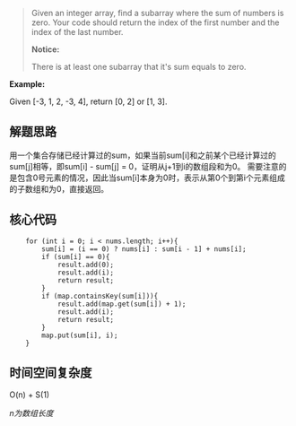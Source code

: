 > Given an integer array, find a subarray where the sum of numbers is zero. Your code should return the index of the first number and the index of the last number.
>
> **Notice:** 
> 
> There is at least one subarray that it's sum equals to zero.
>

**Example:** 

Given [-3, 1, 2, -3, 4], return [0, 2] or [1, 3].

## 解题思路

用一个集合存储已经计算过的sum，如果当前sum[i]和之前某个已经计算过的sum[j]相等，即sum[i] - sum[j] = 0，证明从j+1到i的数组段和为0。
需要注意的是包含0号元素的情况，因此当sum[i]本身为0时，表示从第0个到第i个元素组成的子数组和为0，直接返回。

## 核心代码

        for (int i = 0; i < nums.length; i++){
            sum[i] = (i == 0) ? nums[i] : sum[i - 1] + nums[i];
            if (sum[i] == 0){
                result.add(0);
                result.add(i);
                return result;
            }
            if (map.containsKey(sum[i])){
                result.add(map.get(sum[i]) + 1);
                result.add(i);
                return result;
            } 
            map.put(sum[i], i);
        }


## 时间空间复杂度

O(n) + S(1)

*n为数组长度*
